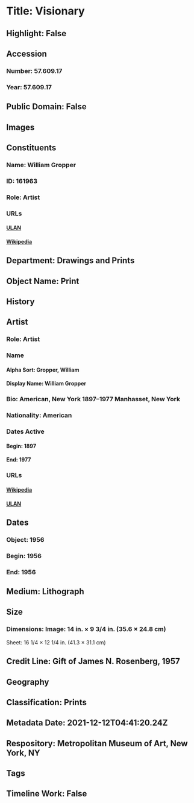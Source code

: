 # Title: Visionary
## Highlight: False
## Accession
### Number: 57.609.17
### Year: 57.609.17
## Public Domain: False
## Images
## Constituents
### Name: William Gropper
### ID: 161963
### Role: Artist
### URLs
#### [ULAN](http://vocab.getty.edu/page/ulan/500031318)
#### [Wikipedia](https://www.wikidata.org/wiki/Q972080)
## Department: Drawings and Prints
## Object Name: Print
## History
## Artist
### Role: Artist
### Name
#### Alpha Sort: Gropper, William
#### Display Name: William Gropper
### Bio: American, New York 1897–1977 Manhasset, New York
### Nationality: American
### Dates Active
#### Begin: 1897
#### End: 1977
### URLs
#### [Wikipedia](https://www.wikidata.org/wiki/Q972080)
#### [ULAN](http://vocab.getty.edu/page/ulan/500031318)
## Dates
### Object: 1956
### Begin: 1956
### End: 1956
## Medium: Lithograph
## Size
### Dimensions: Image: 14 in. × 9 3/4 in. (35.6 × 24.8 cm)
Sheet: 16 1/4 × 12 1/4 in. (41.3 × 31.1 cm)
## Credit Line: Gift of James N. Rosenberg, 1957
## Geography
## Classification: Prints
## Metadata Date: 2021-12-12T04:41:20.24Z
## Respository: Metropolitan Museum of Art, New York, NY
## Tags
## Timeline Work: False